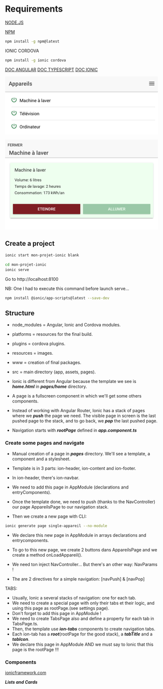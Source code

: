 # Requirements

[NODE.JS](https://nodejs.org/en/download/)

[NPM](https://docs.npmjs.com/)
``` bash
npm install -g npm@latest
```

IONIC CORDOVA
``` bash
npm install -g ionic cordova
```

[DOC ANGULAR](https://angular.io/)
[DOC TYPESCRIPT](https://www.typescriptlang.org/docs/home.html)
[DOC IONIC](https://ionicframework.com/docs/)

![image](https://raw.githubusercontent.com/sergisergio/IONIC1/master/ionic1.png)

![image](https://raw.githubusercontent.com/sergisergio/IONIC1/master/ionic2.png)

## Create a project
``` bash
ionic start mon-projet-ionic blank
```
``` bash
cd mon-projet-ionic
ionic serve
```
Go to http://localhost:8100

NB: One I had to execute this command before launch serve...
``` bash
npm install @ionic/app-scripts@latest --save-dev
```
## Structure

- node_modules = Angular, Ionic and Cordova modules.
- platforms = resources for the final build.
- plugins = cordova plugins.
- resources = images.
- www = creation of final packages.
- src = main directory (app, assets, pages).

- Ionic is different from Angular because the template we see is ***home.html*** in ***pages/home*** directory.
- A page is a fullscreen component in which we'll get some others components.
- Instead of working with Angular Router, Ionic has a stack of pages where we ***push*** the page we need. The visible page in screen is the last pushed page to the stack, and to go back, we ***pop*** the last pushed page.
- Navigation starts with ***rootPage*** defined in ***app.component.ts***

### Create some pages and navigate

- Manual creation of a page in ***pages*** directory. We'll see a template, a component and a stylesheet.
- Template is in 3 parts: ion-header, ion-content and ion-footer.
- In ion-header, there's ion-navbar.
- We need to add this page in AppModule (declarations and entryComponents).
- Once the template done, we need to push (thanks to the NavController) our page AppareilsPage to our navigation stack.

- Then we create a new page with CLI:
``` bash
ionic generate page single-appareil --no-module
```
- We declare this new page in AppModule in arrays declarations and entrycomponents.
- To go to this new page, we create 2 buttons dans AppareilsPage and we create a method onLoadAppareil().
- We need ton inject NavController...  But there's an other way: NavParams !

- The are 2 directives for a simple navigation: [navPush] & [navPop]

TABS:

- Usually, Ionic a several stacks of navigation: one for each tab.
- We need to create a special page with only their tabs et their logic, and using this page as rootPage.(see settings page).
- Don't forget to add this page in AppModule !
- We need to create TabsPage also and define a property for each tab in TabsPage.ts.
- Then, the template use ***ion-tabs*** components to create navigation tabs.
- Each ion-tab has a ***root***(rootPage for the good stack), a ***tabTitle*** and a ***tabIcon***.
- We declare this page in AppModule AND we must say to Ionic that this page is the rootPage !!!

### Components

[ionicframework.com](https://ionicframework.com/)

***Lists and Cards***














